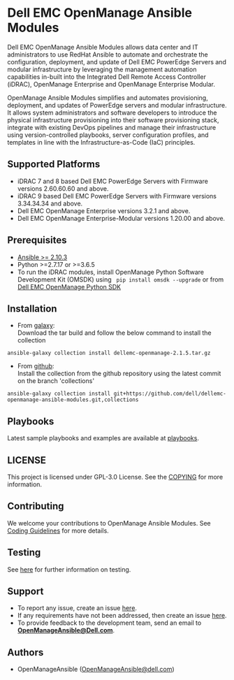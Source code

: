# Dell EMC OpenManage Ansible Modules

Dell EMC OpenManage Ansible Modules allows data center and IT administrators to use RedHat Ansible to automate and orchestrate the configuration, deployment, and update of Dell EMC PowerEdge Servers and modular infrastructure by leveraging the management automation capabilities in-built into the Integrated Dell Remote Access Controller (iDRAC), OpenManage Enterprise and OpenManage Enterprise Modular.

OpenManage Ansible Modules simplifies and automates provisioning, deployment, and updates of PowerEdge servers and modular infrastructure. It allows system administrators and software developers to introduce the physical infrastructure provisioning into their software provisioning stack, integrate with existing DevOps pipelines and manage their infrastructure using version-controlled playbooks, server configuration profiles, and templates in line with the Infrastructure-as-Code (IaC) principles.

## Supported Platforms
  * iDRAC 7 and 8 based Dell EMC PowerEdge Servers with Firmware versions 2.60.60.60 and above.
  * iDRAC 9 based Dell EMC PowerEdge Servers with Firmware versions 3.34.34.34 and above.
  * Dell EMC OpenManage Enterprise versions 3.2.1 and above.
  * Dell EMC OpenManage Enterprise-Modular versions 1.20.00 and above.

## Prerequisites
  * [Ansible >= 2.10.3](https://github.com/ansible/ansible)
  * Python >=2.7.17 or >=3.6.5
  * To run the iDRAC modules, install OpenManage Python Software Development
   Kit (OMSDK) using ``` pip install omsdk --upgrade``` or from 
   [Dell EMC OpenManage Python SDK](https://github.com/dell/omsdk)

## Installation

* From [galaxy](https://galaxy.ansible.com/dellemc/openmanage):  
Download the tar build and follow the below command to install the collection
```
ansible-galaxy collection install dellemc-openmanage-2.1.5.tar.gz
```

* From [github](https://github.com/dell/dellemc-openmanage-ansible-modules/tree/collections):  
Install the collection from the github repository using the latest commit on the branch 'collections'
```
ansible-galaxy collection install git+https://github.com/dell/dellemc-openmanage-ansible-modules.git,collections
```

## Playbooks
Latest sample playbooks and examples are available at [playbooks](https://github.com/dell/dellemc-openmanage-ansible-modules/tree/collections/playbooks).

## LICENSE
This project is licensed under GPL-3.0 License. See the [COPYING](https://github.com/dell/dellemc-openmanage-ansible-modules/blob/collections/COPYING.md) for more information.

## Contributing
We welcome your contributions to OpenManage Ansible Modules. See [Coding Guidelines](https://github.com/dell/dellemc-openmanage-ansible-modules/blob/devel/CODING_GUIDELINES.md) for more details.

## Testing
See [here](https://github.com/dell/dellemc-openmanage-ansible-modules/tree/collections/tests/README.md) for further information on testing.

## Support
  * To report any issue, create an issue [here](https://github.com/dell/dellemc-openmanage-ansible-modules/issues).
  * If any requirements have not been addressed, then create an issue [here](https://github.com/dell/dellemc-openmanage-ansible-modules/issues).
  * To provide feedback to the development team, send an email to **OpenManageAnsible@Dell.com**.

## Authors
  * OpenManageAnsible (OpenManageAnsible@dell.com)
